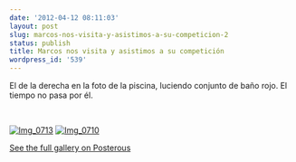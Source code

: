 ```yaml
---
date: '2012-04-12 08:11:03'
layout: post
slug: marcos-nos-visita-y-asistimos-a-su-competicion-2
status: publish
title: Marcos nos visita y asistimos a su competición
wordpress_id: '539'
---
```





El de la derecha en la foto de la piscina, luciendo conjunto de baño rojo. El tiempo no pasa por él.




 




[![Img_0713](http://jjdenis.files.wordpress.com/2011/07/img_0713.jpg?w=225)](http://jjdenis.files.wordpress.com/2011/07/img_0713.jpg) [![Img_0710](http://jjdenis.files.wordpress.com/2011/07/img_0710-jpeg-scaled-1000.jpg?w=300)](http://jjdenis.files.wordpress.com/2011/07/img_0710-jpeg-scaled-1000.jpg)


[See the full gallery on Posterous](http://papito.posterous.com/marcos-nos-visita-y-asistimos-a-su-competicio)







 



